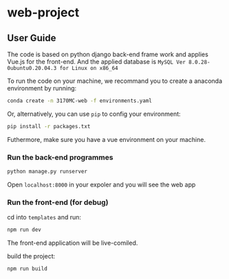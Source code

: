 # web-project



## User Guide

The code is based on python django back-end frame work and applies Vue.js for the front-end.
And the applied database is `MySQL Ver 8.0.28-0ubuntu0.20.04.3 for Linux on x86_64`

To run the code on your machine, we recommand you to create a anaconda environment by running:
```bash
conda create -n 3170MC-web -f environments.yaml
```

Or, alternatively, you can use `pip` to config your environment:
```bash
pip install -r packages.txt
```

Futhermore, make sure you have a vue environment on your machine.

### Run the back-end programmes
```bash
python manage.py runserver
```
Open `localhost:8000` in your expoler and you will see the web app

### Run the front-end (for debug)

cd into `templates` and run:

```bash
npm run dev
```

The front-end application will be live-comiled.

build the project:

```bash
npm run build
```

